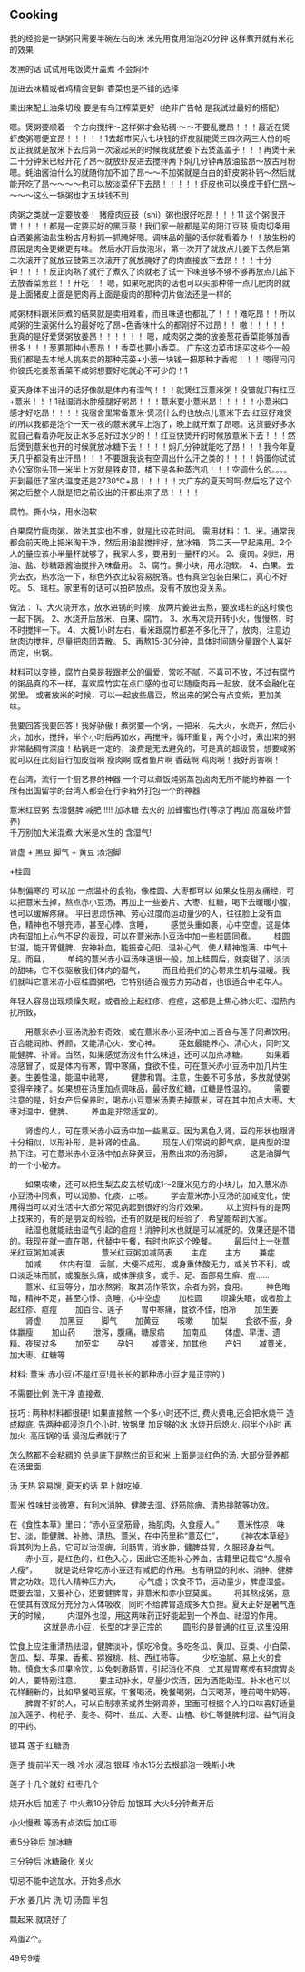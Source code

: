 ## Cooking





我的经验是一锅粥只需要半碗左右的米 米先用食用油泡20分钟 这样煮开就有米花的效果

发黑的话 试试用电饭煲开盖煮 不会焖坏

加进去味精或者鸡精会更鲜 香菜也是不错的选择

乘出来配上油条切段 要是有乌江榨菜更好（绝非广告帖 是我试过最好的搭配）


嗯。煲粥要顺着一个方向搅拌～这样粥才会粘稠·～～不要乱搅昂！！！最近在煲虾皮粥嗯便宜昂！！！！！1去超市买六七块钱的虾皮就能煲三四次两三人份的呢反正我就是放米下去后第一次滚起来的时候我就放姜下去煲盖盖子！！！再煲十来二十分钟米已经开花了昂～就放虾皮进去搅拌两下焖几分钟再放油盐昂～放古月粉嗯。蚝油酱油什么的就随你加不加了昂～～不加粥就是白白的虾皮粥补钙～然后就能开吃了昂～～～～也可以放淡菜仔下去昂！！！！！虾皮也可以换成干虾仁昂～～～～这么一锅粥也才五块钱不到

肉粥之类就一定要放姜！
猪瘦肉豆鼓（shi）粥也很好吃昂！！！11
这个粥很开胃！！！！都是一定要买好的黑豆鼓！我们家一般都是买的阳江豆鼓
瘦肉切条用白酒姜酱油盐生粉古月粉抓一抓腌好嗯。调味品的量的话你就看着办！！放生粉的原因是肉会更嫩更有味。
然后水开后放泡米，第一次开了就放点儿姜下去然后第二次滚开了就放豆鼓第三次滚开了就放腌好了的肉直接放下去昂！！！十分钟！！！！反正肉熟了就行了煮久了肉就老了试一下味道够不够不够再放点儿盐下去放香菜葱丝！！开吃！！
嗯，如果吃肥肉的话也可以买那种带一点儿肥肉的就是上面猪皮上面是肥肉再上面是瘦肉的那种切片做法还是一样的

咸粥材料跟米同煮的结果就是卖相难看，而且味道也都乱了！！！难吃昂！！所以咸粥的生滚粥什么的最好吃了昂~色香味什么的都刚好不过昂！！
嗷！！！！！
我真的是好爱煲粥放姜昂！！！！！！
嗯，咸肉粥之类的放姜葱花香菜能够加香很多！！！葱要那种小葱昂！！香菜也要小香菜。
广东这边菜市场买这些个一般我们都是去本地人挑来卖的那种芫荽+小葱一块钱一把那种才香呢！！！
嗯得问问你彼氏吃姜葱香菜不咸粥想要好吃就必不可少的！1


夏天身体不出汗的话好像就是体内有湿气！！！就煲红豆薏米粥！没错就只有红豆+薏米！！！1祛湿消水肿瘦腿好粥昂！！！薏米要小薏米昂！！！！！小薏米口感才好吃昂！！！！我宿舍里常备薏米·煲汤什么的也放点儿薏米下去·红豆好难煲的所以我都是泡个一天一夜的薏米就早上泡了，晚上就开煮了昂嗯。这货要好多水就自己看着办吧反正水多总好过水少的！！红豆快煲开的时候放薏米下去！！！然后煲到薏米也开的时候就放冰糖下去！！！！焖几分钟就能吃了昂！！！我今年夏天几乎都没有出汗昂！！！不要跟我说有空调出什么汗之类的！！！！妈蛋你试试办公室你头顶一米半上方就是铁皮顶，楼下是各种蒸汽机！！！空调什么的。。。。开到最低了室内温度还是2730℃+昂！！！！！大广东的夏天呵呵·然后吃了这个粥之后整个人就是把之前没出的汗都出来了昂！！！！


腐竹。撕小块，用水泡软


白果腐竹瘦肉粥，做法其实也不难，就是比较花时间。
需用材料：
1、米。通常我都会前天晚上把米淘干净，然后用油盐搅拌好，放冰箱，第二天一早起来用。2个人的量应该小半量杯就够了，我家人多，要用到一量杯的米。
2、瘦肉。剁烂，用油、盐、砂糖跟酱油搅拌入味备用。
3、腐竹。撕小块，用水泡软。
4、白果。去壳去衣，热水泡一下，棕色外衣比较容易脱落。也有真空包装白果仁，真心不好吃。
5、瑶柱。家里有的话可以拍碎放点，没有不放也没关系。

做法：
1、大火烧开水，放水进锅的时候，放两片姜进去熬，要放瑶柱的这时候也一起下锅。
2、水烧开后放米、白果、腐竹。
3、水再次烧开转小火，慢慢熬，时不时搅拌一下。
4、大概1小时左右，看米跟腐竹都差不多化开了，放肉，注意边放肉边搅拌，尽量把肉团弄散。
5、再熬15-30分钟，具体时间随分量跟个人喜好而定，出锅。

材料可以变换，腐竹白果是我跟老公的偏爱，常吃不腻，不喜可不放，不过有腐竹的粥品真的不一样，喜欢腐竹实在点口感的也可以随瘦肉再一起放，就不会融化在粥里。
或者放米的时候，可以一起放些眉豆，熬出来的粥会有点变紫，更加美味。

我要回答我要回答！我好骄傲！煮粥要一个锅，一把米，先大火，水烧开，然后小火，加水，搅拌，半个小时后再加水，再搅拌，循环重复，两个小时，煮出来的粥非常黏稠有深度！粘锅是一定的，浪费是无法避免的，可是真的超级赞，想要咸粥就可以在此刻自行加皮蛋啊 瘦肉啊 或者鱼片啊 香菇啊 鸡肉啊！我好厉害啊！


在台湾，流行一个厨艺界的神器
一个可以煮饭炖粥蒸包卤肉无所不能的神器
一个所有出国留学的台湾人都会在行李箱外打包一个的神器




薏米红豆粥  去湿健脾    减肥 !!!!          加冰糖 去火的    加蜂蜜也行(等凉了再加 高温破坏营养)     
千万别加大米混煮,大米是水生的 含湿气!

肾虚 + 黑豆 
脚气  + 黄豆   汤泡脚

+桂圆  




体制偏寒的 可以加  一点温补的食物，像桂圆、大枣都可以
如果女性朋友痛经，可以把薏米去掉，熬点赤小豆汤，再加上一些姜片、大枣、红糖，喝下去暖暖小腹，也可以缓解疼痛。
平日思虑伤神、劳心过度而运动量少的人，往往脸上没有血色，精神也不够充沛，甚至心悸、贪睡，
　　感觉头重如裹，心中空虚。这是体内有湿加上心气不足的表现，可以在薏米赤小豆汤中加一些桂圆同煮。
　　桂圆甘温，能开胃健脾、安神补血，能振奋心阳、温补心气，使人精神饱满、中气十足。而且，
　　单纯的薏米赤小豆汤味道很一般，加上桂圆后，就变甜了，淡淡的甜味，它不仅驱散我们体内的湿气，
　　而且给我们的心带来生机与温暖。我们就叫它薏米赤小豆桂圆粥吧，它特别适合强劳力劳动者，也很适合中老年人。



年轻人容易出现烦躁失眠，或者脸上起红疹、痘痘，这都是上焦心肺火旺、湿热内扰所致，

　　用薏米赤小豆汤洗脸有奇效，或在薏米赤小豆汤中加上百合与莲子同煮饮用。百合能润肺、养颜，又能清心火、安心神。
　　莲兹最能养心、清心火，同时又能健脾、补肾。当然，如果感觉汤没有什么味道，还可以加点冰糖。
　　如果着凉感冒了，或是体内有寒，胃中寒痛，食欲不佳，可在薏米赤小豆汤中加几片生姜。生姜性温，能温中祛寒，
　　健脾和胃。注意，生姜不可多放，多放就使粥变得辛辣了。如果想在汤里加点调味品，最好放红糖，红糖是性温的。
　　需要注意的是，妇女产后保养时，喝赤小豆薏米汤要去掉薏米，可在其中加点大枣，大枣对温中、健脾、
　　养血是非常适宜的。

　　肾虚的人，可在薏米赤小豆汤中加一些黑豆。因为黑色入肾，豆的形状也跟肾十分相似，以形补形，是补肾的佳品。
　　现在人们常说的脚气病，是典型的湿热下注。可在薏米赤小豆汤中加点碎黄豆，用熬出来的汤泡脚，
　　这是治脚气的一个小秘方。

　　如果咳嗽，还可以把生梨去皮去核切成1～2厘米见方的小块儿，加入薏米赤小豆汤中同煮，可以润肺、化痰、止咳。
　　学会薏米赤小豆汤的加减变化，使用得当可以对生活中大部分常见病起到很好的治疗效果。
　　以上资料有的是网上找来的，有的是朋友的经验，还有的就是我的经验了，希望能帮到大家。
　　祛湿也就能祛由湿气引起的痘痘！消肿利水也就是可以减肥的。效果还是不错的。我现在就一直在喝，代替中午餐，有时也吃这个晚餐。
　　最后付上一张薏米红豆粥加减表
　　 
　　薏米红豆粥加减简表
　　主症
　　主方
　　兼症
　　加减
　　体内有湿，舌腻，大便不成形，或身重体酸无力，或关节不利，或口淡乏味而腻，或腹胀头痛，或体胖痰多，或手、足、面部易生癣、痘……
　　薏米、红豆等分，加水熬粥，取其汤作茶饮，余者为粥，食用。
　　神色晦暗，精神不足，甚至心悸、贪睡，心中空虚
　　加桂圆
　　烦躁失眠，或者脸上起红疹、痘痘
　　加百合、莲子
　　胃中寒痛，食欲不佳，怕冷
　　加生姜
　　肾虚
　　加黑豆
　　脚气
　　加黄豆
　　咳嗽
　　加梨
　　食欲不振，身体羸瘦
　　加山药
　　泄泻，腹痛，糖尿病
　　加南瓜
　　体虚、早泄、遗精、夜尿过多
　　加芡实
　　孕妇
　　减薏米，加其他
　　产妇
　　减薏米，加大枣、红糖等
　　




材料: 薏米  赤小豆(不是红豆!是长长的那种赤小豆才是正宗的.)

不需要比例  洗干净 直接煮,


技巧 :   两种材料都很硬! 如果直接熬 一个多小时还不烂, 费火费电,还会把水烧干 造成糊底.
先两种都浸泡几个小时.
放锅里 加足够的水  水烧开后熄火. 闷半个小时 再加火.
高压锅的话 浸泡后煮就行了


怎么熬都不会粘稠的 总是底下是熬烂的豆和米 上面是淡红色的汤.  大部分营养都在汤里面.

汤 天热 容易馊, 夏天的话 早上就吃掉.



薏米   性味甘淡微寒，有利水消肿、健脾去湿、舒筋除痹、清热排脓等功效。



在《食性本草》里曰：“赤小豆坚筋骨，抽肌肉，久食瘦人。”
　　薏米性凉，味甘、淡，能健脾、补肺、清热、薏米，在中药里称“薏苡仁”，
　　《神农本草经》将其列为上品，它可以治湿痹，利肠胃，消水肿，健脾益胃，久服轻身益气。
　　赤小豆，是红色的，红色入心，因此它还能补心养血，古籍里记载它“久服令人瘦”，
　　就是说经常吃赤小豆还有减肥的作用。也有明显的利水、消肿、健脾胃之功效。现代人精神压力大，
　　心气虚；饮食不节，运动量少，脾虚湿盛。既要去湿，又要补心，还要健脾胃，非薏米和赤小豆莫属。
　　将其熬成粥，意在使其有效成分充分为人体吸收，同时不给脾胃造成多大负担。夏天正好是暑气连天的时候，
　　内湿外也湿，用这两味药正好能起到一个养血、祛湿的作用。
　　
　　这就是赤小豆，长型的才是正宗的
　　
  圆形的是普通的红豆,这里没用.





饮食上应注重清热祛湿，健脾淡补，慎吃冷食。多吃冬瓜、黄瓜、豆类、小白菜、苦瓜、梨、苹果、香蕉、猕猴桃、桃、西红柿等。
　　少吃油腻、易上火的食物。慎食太多瓜果冷饮，以免刺激肠胃，引起消化不良，尤其是胃寒或有轻度胃炎的人，要特别注意。
　　要主动补水，尽量少饮酒，因为酒能助湿。补水也可以花样翻新的，比如早餐喝豆浆，午餐喝汤，晚餐喝粥，白天喝茶，睡前喝牛奶等。
　　脾胃不好的人，可以自制凉茶或养生粥调养，里面可根据个人的口味喜好适量加入莲子、枸杞子、麦冬、荷叶、丝瓜、大枣、山楂、砂仁等健脾利湿、益气消食的中药。











银耳 莲子 红糖汤

莲子 提前半天一晚 冷水 浸泡
银耳 冷水15分去根部泡一晚斯小块

莲子十几个就好 红枣几个

烧开水后
  加莲子 中火煮10分钟后
  加银耳  大火5分钟煮开后

  小火慢煮 
等汤有点浓后 加红枣

煮5分钟后 加冰糖

三分钟后 冰糖融化 关火


切忌不能中途加水。开始多点水


开水
姜几片 洗 切 
汤圆 半包 

飘起来 就烧好了

鸡蛋2个。 

49号9喽






















